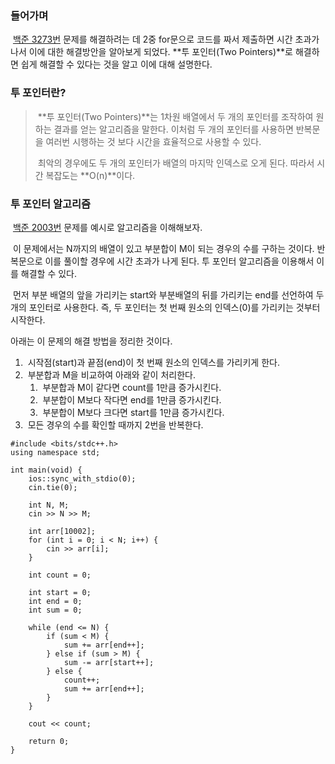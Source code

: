 ### **들어가며**

 [백준 3273번](https://www.acmicpc.net/problem/3273) 문제를 해결하려는 데 2중 for문으로 코드를 짜서 제출하면 시간 초과가 나서 이에 대한 해결방안을 알아보게 되었다. **투 포인터(Two Pointers)**로 해결하면 쉽게 해결할 수 있다는 것을 알고 이에 대해 설명한다.

### **투 포인터란?**

>  **투 포인터(Two Pointers)**는 1차원 배열에서 두 개의 포인터를 조작하여 원하는 결과를 얻는 알고리즘을 말한다. 이처럼 두 개의 포인터를 사용하면 반복문을 여러번 시행하는 것 보다 시간을 효율적으로 사용할 수 있다.  
>   
>  최악의 경우에도 두 개의 포인터가 배열의 마지막 인덱스로 오게 된다. 따라서 시간 복잡도는 **O(n)**이다.

### **투 포인터 알고리즘**

 [백준 2003번](https://www.acmicpc.net/problem/2003) 문제를 예시로 알고리즘을 이해해보자.

 이 문제에서는 N까지의 배열이 있고 부분합이 M이 되는 경우의 수를 구하는 것이다. 반복문으로 이를 풀이할 경우에 시간 초과가 나게 된다. 투 포인터 알고리즘을 이용해서 이를 해결할 수 있다.

 먼저 부분 배열의 앞을 가리키는 start와 부분배열의 뒤를 가리키는 end를 선언하여 두 개의 포인터로 사용한다. 즉, 두 포인터는 첫 번째 원소의 인덱스(0)를 가리키는 것부터 시작한다.

아래는 이 문제의 해결 방법을 정리한 것이다.

1.   시작점(start)과 끝점(end)이 첫 번째 원소의 인덱스를 가리키게 한다.
2.   부분합과 M을 비교하여 아래와 같이 처리한다.  
    1.   부분합과 M이 같다면 count를 1만큼 증가시킨다.
    2.   부분합이 M보다 작다면 end를 1만큼 증가시킨다.
    3.   부분합이 M보다 크다면 start를 1만큼 증가시킨다.
3.   모든 경우의 수를 확인할 때까지 2번을 반복한다.

```
#include <bits/stdc++.h>
using namespace std;

int main(void) {
	ios::sync_with_stdio(0);
	cin.tie(0);
	
	int N, M;
	cin >> N >> M;
	
	int arr[10002];
	for (int i = 0; i < N; i++) {
		cin >> arr[i];
	}
	
	int count = 0;
	
	int start = 0;
	int end = 0;
	int sum = 0;
	
	while (end <= N) {
		if (sum < M) {
			sum += arr[end++];
		} else if (sum > M) {
			sum -= arr[start++];
		} else {
			count++;
			sum += arr[end++];
		}
	}
	
	cout << count;
	
	return 0;
}
```